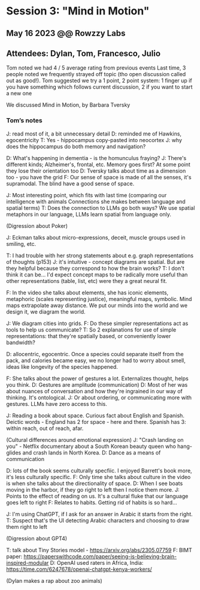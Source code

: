 # Session 3: "Mind in Motion"

## May 16 2023 @@ Rowzzy Labs

## Attendees: Dylan, Tom, Francesco, Julio

Tom noted we had 4 / 5 average rating from previous events
Last time, 3 people noted we frequently strayed off topic (tho open discussion called out as good!).  Tom suggested we try a 1 point, 2 point system: 1 finger up if you have something which follows current discussion, 2 if you want to start a new one

We discussed Mind in Motion, by Barbara Tversky

### Tom’s notes
J: read most of it, a bit unnecessary detail
D: reminded me of Hawkins, egocentricity
T: Yes - hippocampus copy-pasted into neocortex
J: why does the hippocampus do both memory and navigation?

D: What's happening in dementia - is the homunculus fraying?
J: There's different kinds; Alzheimer's, frontal, etc. Memory goes first? At some point they lose their orientation too
D: Tversky talks about time as a dimension too - you have the grid
F: Our sense of space is made of all the senses, it's supramodal. The blind have a good sense of space.

J: Most interesting point, which fits with last time (comparing our intelligence with animals
Connections she makes between language and spatial terms)
T: Does the connection to LLMs go both ways? We use spatial metaphors in our language, LLMs learn spatial from language only.

(Digression about Poker)

J: Eckman talks about micro-expressions, deceit, muscle groups used in smiling, etc.

T: I had trouble with her strong statements about e.g. graph representations of thoughts (p153)
J: it's intuitive - concept diagrams are spatial. But are they helpful because they correspond to how the brain works?
T: I don't think it can be... I'd expect concept maps to be radically more useful than other representations (table, list, etc) were they a great neural fit.

F: In the video she talks about elements, she has iconic elements, metaphoric (scales representing justice), meaningful maps, symbolic. Mind maps extrapolate away distance. We put our minds into the world and we design it, we diagram the world.

J: We diagram cities into grids.
F: Do these simpler representations act as tools to help us communicate?
T: So 2 explanations for use of simple representations: that they're spatially based, or conveniently lower bandwidth?

D: allocentric, egocentric. Once a species could separate itself from the pack, and calories became easy, we no longer had to worry about smell, ideas like longevity of the species happened.

F: She talks about the power of gestures a lot. Externalizes thought, helps you think.
D: Gestures are amplitude (communication)
D: Most of her was about nuances of conversation and how they're ingrained in our way of thinking. It's ontological. 
J: Or about ordering, or communicating more with gestures. LLMs have zero access to this.

J: Reading a book about space. Curious fact about English and Spanish. Deictic words - England has 2 for space - here and there. Spanish has 3: within reach, out of reach, afar.

(Cultural differences around emotional expression)
J: "Crash landing on you" - Netflix documentary about a South Korean beauty queen who hang-glides and crash lands in North Korea.
D: Dance as a means of communication

D: lots of the book seems culturally specfiic. I enjoyed Barrett's book more, it's less culturally specific.
F: Only time she talks about culture in the video is when she talks about the directionality of space.
D: When I see boats moving in the harbor, if they go right to left then I notice them more.
J: Points to the effect of reading on us. It's a cultural fluke that our language goes left to right
F: Relates to habits. Getting rid of habits is so hard...

J: I'm using ChatGPT, if I ask for an answer in Arabic it starts from the right.
T: Suspect that's the UI detecting Arabic characters and choosing to draw them right to left

(Digression about GPT4)

T: talk about Tiny Stories model - https://arxiv.org/abs/2305.07759
F: BIMT paper: https://paperswithcode.com/paper/seeing-is-believing-brain-inspired-modular
D: OpenAI used raters in Africa, India: https://time.com/6247678/openai-chatgpt-kenya-workers/

(Dylan makes a rap about zoo animals)
